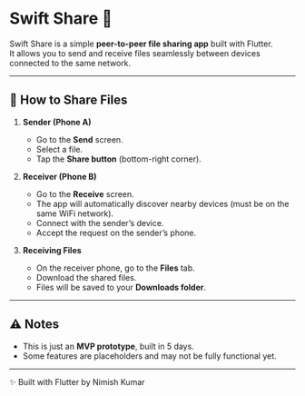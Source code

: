 


# Swift Share 🚀

Swift Share is a simple **peer-to-peer file sharing app** built with Flutter.  
It allows you to send and receive files seamlessly between devices connected to the same network.

---

## 📂 How to Share Files

1. **Sender (Phone A)**
   - Go to the **Send** screen.
   - Select a file.
   - Tap the **Share button** (bottom-right corner).

2. **Receiver (Phone B)**
   - Go to the **Receive** screen.
   - The app will automatically discover nearby devices (must be on the same WiFi network).
   - Connect with the sender’s device.
   - Accept the request on the sender’s phone.

3. **Receiving Files**
   - On the receiver phone, go to the **Files** tab.
   - Download the shared files.
   - Files will be saved to your **Downloads folder**.

---

## ⚠️ Notes
- This is just an **MVP prototype**, built in 5 days.  
- Some features are placeholders and may not be fully functional yet.  

---

✨ Built with Flutter by Nimish Kumar